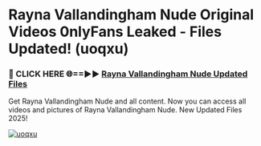 # Rayna Vallandingham Nude Original Videos 0nlyFans Leaked - Files Updated! (uoqxu)

<h3>🔴 CLICK HERE 🌐==►► <a href="https://tinyurl.com/5h6xmrr3" rel="nofollow">Rayna Vallandingham Nude Updated Files</a></h3>

Get Rayna Vallandingham Nude and all content. Now you can access all videos and pictures of Rayna Vallandingham Nude. New Updated Files 2025!

[![uoqxu](https://i.imgur.com/KVD873Z.gif)](https://tinyurl.com/5h6xmrr3)
